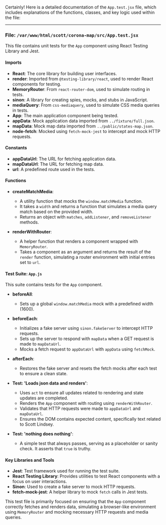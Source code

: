 Certainly! Here is a detailed documentation of the `App.test.jsx` file, which includes explanations of the functions, classes, and key logic used within the file:

---

### File: `/var/www/html/scott/corona-map/src/App.test.jsx`

This file contains unit tests for the `App` component using React Testing Library and Jest.

#### Imports

- **React**: The core library for building user interfaces.
- **render**: Imported from `@testing-library/react`, used to render React components for testing.
- **MemoryRouter**: From `react-router-dom`, used to simulate routing in tests.
- **sinon**: A library for creating spies, mocks, and stubs in JavaScript.
- **mediaQuery**: From `css-mediaquery`, used to simulate CSS media queries in tests.
- **App**: The main application component being tested.
- **appData**: Mock application data imported from `../fixture/full.json`.
- **mapData**: Mock map data imported from `../public/states-map.json`.
- **node-fetch**: Mocked using `fetch-mock-jest` to intercept and mock HTTP requests.

#### Constants

- **appDataUrl**: The URL for fetching application data.
- **mapDataUrl**: The URL for fetching map data.
- **url**: A predefined route used in the tests.

#### Functions

- **createMatchMedia**: 
  - A utility function that mocks the `window.matchMedia` function.
  - It takes a `width` and returns a function that simulates a media query match based on the provided width.
  - Returns an object with `matches`, `addListener`, and `removeListener` methods.

- **renderWithRouter**:
  - A helper function that renders a component wrapped with `MemoryRouter`.
  - Takes a component as an argument and returns the result of the `render` function, simulating a router environment with initial entries set to `url`.

#### Test Suite: `App.js`

This suite contains tests for the `App` component.

- **beforeAll**:
  - Sets up a global `window.matchMedia` mock with a predefined width (1600).
  
- **beforeEach**:
  - Initializes a fake server using `sinon.fakeServer` to intercept HTTP requests.
  - Sets up the server to respond with `mapData` when a GET request is made to `mapDataUrl`.
  - Mocks a fetch request to `appDataUrl` with `appData` using `fetchMock`.

- **afterEach**:
  - Restores the fake server and resets the fetch mocks after each test to ensure a clean state.

- **Test: 'Loads json data and renders'**:
  - Uses `act` to ensure all updates related to rendering and state updates are completed.
  - Renders the `App` component with routing using `renderWithRouter`.
  - Validates that HTTP requests were made to `appDataUrl` and `mapDataUrl`.
  - Ensures the DOM contains expected content, specifically text related to Scott Lindsey.

- **Test: 'nothing does nothing'**:
  - A simple test that always passes, serving as a placeholder or sanity check. It asserts that `true` is truthy.

#### Key Libraries and Tools

- **Jest**: Test framework used for running the test suite.
- **React Testing Library**: Provides utilities to test React components with a focus on user interactions.
- **Sinon**: Used to create a fake server to mock HTTP requests.
- **fetch-mock-jest**: A helper library to mock `fetch` calls in Jest tests.

This test file is primarily focused on ensuring that the `App` component correctly fetches and renders data, simulating a browser-like environment using `MemoryRouter` and mocking necessary HTTP requests and media queries.